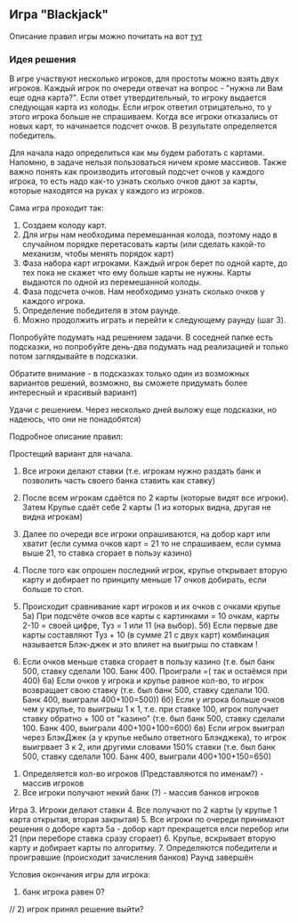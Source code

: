 ## Игра "Blackjack"

Описание правил игры можно почитать на вот [тут](https://ru.wikipedia.org/wiki/%D0%91%D0%BB%D1%8D%D0%BA%D0%B4%D0%B6%D0%B5%D0%BA)

### Идея решения

В игре участвуют несколько игроков, для простоты можно взять двух игроков.
Каждый игрок по очереди отвечат на вопрос - "нужна ли Вам еще одна карта?". Если ответ утвердительный, то игроку выдается следующая карта из колоды. Если игрок ответил отрицательно, то у этого игрока больше не спрашиваем. Когда все игроки отказались от новых карт, то начинается подсчет очков. В результате определяется победитель.

Для начала надо определиться как мы будем работать с картами. Напомню, в задаче нельзя пользоваться ничем кроме массивов.
Также важно понять как производить итоговый подсчет очков у каждого игрока, то есть надо как-то узнать сколько очков дают за карты, которые находятся на руках у каждого из игроков.

Сама игра проходит так:

1. Создаем колоду карт.
2. Для игры нам необходима перемешанная колода, поэтому надо в случайном порядке перетасовать карты (или сделать какой-то механизм, чтобы менять порядок карт)
3. Фаза набора карт игроками. Каждый игрок берет по одной карте, до тех пока не скажет что ему больше карты не нужны. Карты выдаются по одной из перемешанной колоды.
4. Фаза подсчета очков. Нам необходимо узнать сколько очков у каждого игрока.
5. Определение победителя в этом раунде.
6. Можно продолжить играть и перейти к следующему раунду (шаг 3).

Попробуйте подумать над решением задачи. В соседней папке есть подсказки, но попробуйте день-два подумать над реализацией и только потом заглядывайте в подсказки. 

Обратите внимание - в подсказках только один из возможных вариантов решений, возможно, вы сможете придумать более интересный и красивый вариант)

Удачи с решением. Через несколько дней выложу еще подсказки, но надеюсь, что они не понадобятся)


Подробное описание правил:

Простещий вариант для начала.
1) Все игроки делают ставки (т.е. игрокам нужно раздать банк и позволить часть своего банка ставить как ставку)
2) После всем игрокам сдаётся по 2 карты (которые видят все игроки). Затем Крупье сдаёт себе 2 карты (1 из которых видна, другая не видна игрокам)
3) Далее по очереди все игроки опрашиваются, на добор карт или хватит (если сумма очков карт = 21 то не спрашиваем, если сумма выше 21, то ставка сгорает в пользу казино)
4) После того как опрошен последний игрок, крупье открывает вторую карту и добирает по принципу меньше 17 очков добирать, если больше то стоп.
5) Происходит сравнивание карт игроков и их очков с очками крупье
5а) При подсчёте очков все карты с картинками = 10 очкам, карты 2-10 = своей цифре, Туз = 1 или 11 (на выбор). 
5б) Если первые две карты составляют Туз + 10 (в сумме 21 с двух карт) комбинация называется Блэк-джек и это влияет на выигрыш по ставкам !

6) Если очков меньше ставка сгорает в пользу казино (т.е. был банк 500, ставку сделали 100. Банк 400. Проиграли =( так и остаёмся при 400)
6а) Если очков у игрока и крупье равное кол-во, то игрок возвращает свою ставку (т.е. был банк 500, ставку сделали 100. Банк 400, выиграли 400+100=500))
6б) Если у игрока больше очков чем у крупье, то выигрыш 1 к 1, т.е. при ставке 100, игрок получает ставку обратно + 100 от "казино" (т.е. был банк 500, ставку сделали 100. Банк 400, выиграли 400+100+100=600)
6в) Если игрок выиграл через БлэкДжек (а у крупье небыло ответного Блэкджека), то игрок выигрвает 3 к 2, или другими словами 150% ставки (т.е. был банк 500, ставку сделали 100. Банк 400, выиграли 400+100+150=650)


1. Определяется кол-во игроков (Представляются по именам?) - массив игроков
2. Все игроки получают некий банк (?) - массив банков игроков

Игра
3. Игроки делают ставки
4. Все получают по 2 карты (у крупье 1 карта открытая, вторая закрытая)
5. Все игроки по очереди принимают решения о доборе картэ
    5а - добор карт прекращется елси перебор или 21 (при переборе ставка сразу сгорает)
6. Крупье, вскрывает вторую карту и добирает карты по алгоритму.
7. Определяются победители и проигравшие (происходит зачисления банков)
Раунд завершён



Условия окончания игры для игрока: 
1) банк игрока равен 0?

// 2) игрок принял решение выйти?










